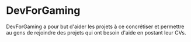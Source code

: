 # DevForGaming

DevForGaming a pour but d'aider les projets à ce concrétiser et permettre au gens de rejoindre des projets qui ont besoin d'aide en postant leur CVs. 
